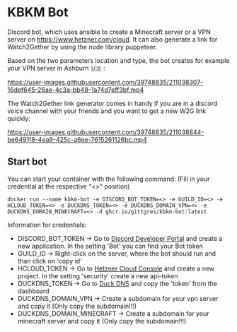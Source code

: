 # KBKM Bot 
Discord bot, which uses ansible to create a Minecraft server or a VPN server on https://www.hetzner.com/cloud. It can also generate a link for Watch2Gether by using the node library puppeteer.

Based on the two parameters location and type, the bot creates for example your VPN server in Ashburn 🇺🇸 :

https://user-images.githubusercontent.com/39748835/211038307-16def645-26ae-4c3a-bb48-1a74d7eff3bf.mp4


The Watch2Gether link generator comes in handy if you are in a discord voice channel with your friends and you want to get a new W2G link quickly:

https://user-images.githubusercontent.com/39748835/211038844-be6491f8-4ea9-425c-a6ee-7615261126bc.mp4



## Start bot

You can start your container with the following command: (Fill in your credential at the respective "<>" position) 

```
docker run --name kbkm-bot -e DISCORD_BOT_TOKEN=<> -e GUILD_ID=<> -e HCLOUD_TOKEN=<> -e DUCKDNS_TOKEN=<> -e DUCKDNS_DOMAIN_VPN=<> -e DUCKDNS_DOMAIN_MINECRAFT=<> -d ghcr.io/gittgres/kbkm-bot:latest
```
Information for credentials:
- DISCORD_BOT_TOKEN -> Go to [Discord Developer Portal](https://discord.com/developers/applications) and create a new application. In the setting 'Bot' you can find your Bot token
- GUILD_ID -> Right-click on the server, where the bot should run and than click on 'copy id'
- HCLOUD_TOKEN -> Go to [Hetzner Cloud Console](https://console.hetzner.cloud/projects) and create a new project. In the setting 'security' create a new api-token
- DUCKDNS_TOKEN -> Go to [Duck DNS](https://www.duckdns.org/) and copy the 'token' from the dashboard
- DUCKDNS_DOMAIN_VPN -> Create a subdomain for your vpn server and copy it (Only copy the subdomain!!!)
- DUCKDNS_DOMAIN_MINECRAFT -> Create a subdomain for your minecraft server and copy it (Only copy the subdomain!!!)
